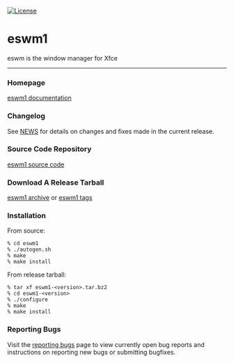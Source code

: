 [![License](https://img.shields.io/badge/License-GPL%20v2-blue.svg)](https://gitlab.xfce.org/xfce/eswm1/COPYING)

eswm1
====================

eswm is the window manager for Xfce 

----

### Homepage

[eswm1 documentation](https://docs.xfce.org/xfce/eswm1/start)

### Changelog

See [NEWS](https://gitlab.xfce.org/xfce/eswm1/-/blob/master/NEWS) for details on changes and fixes made in the current release.

### Source Code Repository

[eswm1 source code](https://gitlab.xfce.org/xfce/eswm1)

### Download A Release Tarball

[eswm1 archive](https://archive.xfce.org/src/xfce/eswm1)
    or
[eswm1 tags](https://gitlab.xfce.org/xfce/eswm1/-/tags)
### Installation

From source: 

    % cd eswm1
    % ./autogen.sh
    % make
    % make install

From release tarball:

    % tar xf eswm1-<version>.tar.bz2
    % cd eswm1-<version>
    % ./configure
    % make
    % make install

### Reporting Bugs

Visit the [reporting bugs](https://docs.xfce.org/xfce/eswm1/bugs) page to view currently open bug reports and instructions on reporting new bugs or submitting bugfixes.

